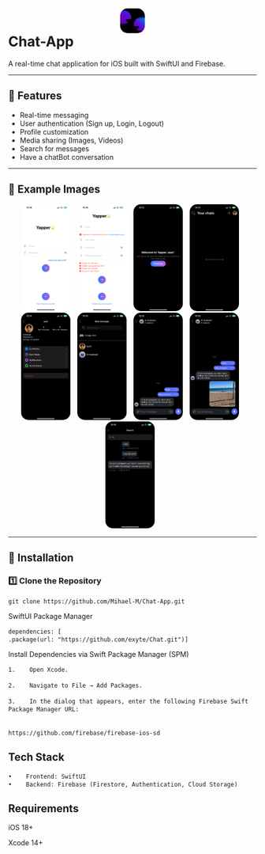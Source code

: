 # <img src="Assets/1024.png" width="50" style="border-radius: 15px; display: block; margin: auto;"> Chat-App

A real-time chat application for iOS built with SwiftUI and Firebase.

---

## 🚀 Features
- Real-time messaging  
- User authentication (Sign up, Login, Logout)  
- Profile customization  
- Media sharing (Images, Videos)  
- Search for messages  
- Have a chatBot conversation  

---

## 📸 Example Images

<p align="center">
  <img src="Assets/IMG_0471.PNG" width="100" style="border-radius: 15px; margin-right: 10px;">
  <img src="Assets/IMG_0472.PNG" width="100" style="border-radius: 15px; margin-right: 10px;">
  <img src="Assets/IMG_0464.PNG" width="100" style="border-radius: 15px; margin-right: 10px;">
  <img src="Assets/IMG_0465.PNG" width="100" style="border-radius: 15px; margin-right: 10px;">
  <img src="Assets/IMG_0466.PNG" width="100" style="border-radius: 15px; margin-right: 10px;">
  <img src="Assets/IMG_0467.jpg" width="100" style="border-radius: 15px; margin-right: 10px;">
  <img src="Assets/IMG_0468.PNG" width="100" style="border-radius: 15px; margin-right: 10px;">
  <img src="Assets/IMG_0469.PNG" width="100" style="border-radius: 15px; margin-right: 10px;">
  <img src="Assets/IMG_0470.PNG" width="100" style="border-radius: 15px; margin-right: 10px;">
</p>

---

## 🔧 Installation

### **1️⃣ Clone the Repository**
    
    git clone https://github.com/Mihael-M/Chat-App.git
    
   SwiftUI Package Manager
   
    dependencies: [
    .package(url: "https://github.com/exyte/Chat.git")]
    
    
   Install Dependencies via Swift Package Manager (SPM)
   
    1.    Open Xcode.
    
    2.    Navigate to File → Add Packages.
    
    3.    In the dialog that appears, enter the following Firebase Swift Package Manager URL:
    
    
    https://github.com/firebase/firebase-ios-sd

## Tech Stack

    •    Frontend: SwiftUI
    •    Backend: Firebase (Firestore, Authentication, Cloud Storage)

## Requirements

iOS 18+

Xcode 14+


